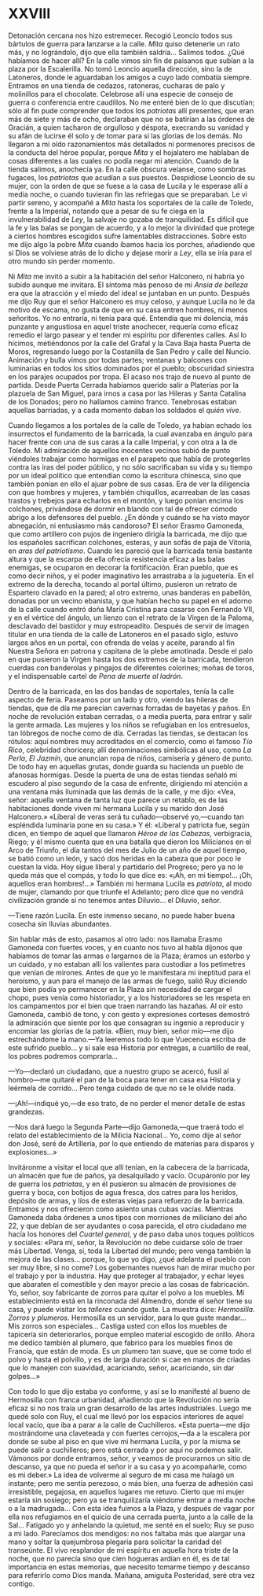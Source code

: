 # XXVIII

Detonación cercana nos hizo estremecer. Recogió Leoncio todos sus bártulos de
guerra para lanzarse a la calle. *Mita* quiso detenerle un rato más, y no
lográndolo, dijo que ella también saldría... Salimos todos. ¿Qué habíamos de
hacer allí? En la calle vimos sin fin de paisanos que subían a la plaza por la
Escalerilla. No tomó Leoncio aquella dirección, sino la de Latoneros, donde le
aguardaban los amigos a cuyo lado combatía siempre. Entramos en una tienda de
cedazos, ratoneras, cucharas de palo y molinillos para el chocolate. Celebrose
allí una especie de consejo de guerra o conferencia entre caudillos. No me
enteré bien de lo que discutían; sólo al fin pude comprender que todos los
*patriotas* allí presentes, que eran más de siete y más de ocho, declaraban que
no se batirían a las órdenes de Gracián, a quien tacharon de orgulloso
y déspota, execrando su vanidad y su afán de lucirse él solo y de tomar para sí
las glorias de los demás. No llegaron a mi oído razonamientos más detallados ni
pormenores precisos de la conducta del héroe popular, porque *Mita* y el
hojalatero me hablaban de cosas diferentes a las cuales no podía negar mi
atención. Cuando de la tienda salimos, anochecía ya. En la calle obscura
veíanse, como sombras fugaces, los *patriotas* que acudían a sus puestos.
Despidiose Leoncio de su mujer, con la orden de que se fuese a la casa de
Lucila y le esperase allí a media noche, o cuando tuvieran fin las refriegas
que se preparaban. Le vi partir sereno, y acompañé a *Mita* hasta los
soportales de la calle de Toledo, frente a la Imperial, notando que a pesar de
su fe ciega en la invulnerabilidad de *Ley*, la salvaje no gozaba de
tranquilidad. Es difícil que la fe y las balas se pongan de acuerdo, y a lo
mejor la divinidad que protege a ciertos hombres escogidos sufre lamentables
distracciones. Sobre esto me dijo algo la pobre *Mita* cuando íbamos hacia los
porches, añadiendo que si Dios se volviese atrás de lo dicho y dejase morir
a *Ley*, ella se iría para el otro mundo sin perder momento.

Ni *Mita* me invitó a subir a la habitación del señor Halconero, ni habría yo
subido aunque me invitara. El síntoma más penoso de mi *Ansia de belleza* era
que la atracción y el miedo del ideal se juntaban en un punto. Después me dijo
Ruy que el señor Halconero es muy celoso, y aunque Lucila no le da motivo de
escama, no gusta de que en su casa entren hombres, ni menos señoritos. Yo no
entraría, ni tenía para qué. Entendía que mi dolencia, más punzante
y angustiosa en aquel triste anochecer, requería como eficaz remedio el largo
pasear y el tender mi espíritu por diferentes calles. Así lo hicimos,
metiéndonos por la calle del Grafal y la Cava Baja hasta Puerta de Moros,
regresando luego por la Costanilla de San Pedro y calle del Nuncio. Animación
y bulla vimos por todas partes; ventanas y balcones con luminarias en todos los
sitios dominados por el pueblo; obscuridad siniestra en los parajes ocupados
por tropa. El acaso nos trajo de nuevo al punto de partida. Desde Puerta
Cerrada habíamos querido salir a Platerías por la plazuela de San Miguel, para
irnos a casa por las Hileras y Santa Catalina de los Donados; pero no hallamos
camino franco. Tenebrosas estaban aquellas barriadas, y a cada momento daban
los soldados el *quién vive*.

Cuando llegamos a los portales de la calle de Toledo, ya habían echado los
insurrectos el fundamento de la barricada, la cual avanzaba en ángulo para
hacer frente con una de sus caras a la calle Imperial, y con otra a la de
Toledo. Mi admiración de aquellos inocentes vecinos subió de punto viéndoles
trabajar como hormigas en el parapeto que había de protegerles contra las iras
del poder público, y no sólo sacrificaban su vida y su tiempo por un ideal
político que entendían como la escritura chinesca, sino que también ponían en
ello el ajuar pobre de sus casas. Era de ver la diligencia con que hombres
y mujeres, y también chiquillos, acarreaban de las casas trastos y trebejos
para echarlos en el montón, y luego ponían encima los colchones, privándose de
dormir en blando con tal de ofrecer cómodo abrigo a los defensores del pueblo.
¿En dónde y cuándo se ha visto mayor abnegación, ni entusiasmo más candoroso?
El señor Erasmo Gamoneda, que como artillero con pujos de ingeniero dirigía la
barricada, me dijo que los españoles sacrifican colchones, esteras, y aun sofás
de paja de Vitoria, en *aras del patriotismo*. Cuando les pareció que la
barricada tenía bastante altura y que la escarpa de ella ofrecía resistencia
eficaz a las balas enemigas, se ocuparon en decorar la fortificación. Eran
pueblo, que es como decir niños, y el poder imaginativo les arrastraba a la
juguetería. En el extremo de la derecha, tocando al portal último, pusieron un
retrato de Espartero clavado en la pared; al otro extremo, unas banderas en
pabellón, donadas por un vecino ebanista, y que habían hecho su papel en el
adorno de la calle cuando entró doña María Cristina para casarse con Fernando
VII, y en el vértice del ángulo, un lienzo con el retrato de la Virgen de la
Paloma, desclavado del bastidor y muy estropeadito. Después de servir de imagen
titular en una tienda de la calle de Latoneros en el pasado siglo, estuvo
largos años en un portal, con ofrenda de velas y aceite, parando al fin Nuestra
Señora en patrona y capitana de la plebe amotinada. Desde el palo en que
pusieron la Virgen hasta los dos extremos de la barricada, tendieron cuerdas
con banderolas y pingajos de diferentes colorines; moñas de toros, y el
indispensable cartel de *Pena de muerte al ladrón*.

Dentro de la barricada, en las dos bandas de soportales, tenía la calle aspecto
de feria. Paseamos por un lado y otro, viendo las hileras de tiendas, que de
día me parecían cavernas forradas de bayetas y paños. En noche de revolución
estaban cerradas, o a media puerta, para entrar y salir la gente armada. Las
mujeres y los niños se refugiaban en los entresuelos, tan lóbregos de noche
como de día. Cerradas las tiendas, se destacan los rótulos: aquí nombres muy
acreditados en el comercio, como el famoso *Tío Rico*, celebridad choricera;
allí denominaciones simbólicas al uso, como *La Perla*, *El Jazmín*, que
anuncian ropa de niños, camisería y género de punto. De todo hay en aquellas
grutas, donde guarda su hacienda un pueblo de afanosas hormigas. Desde la
puerta de una de estas tiendas señaló mi escudero al piso segundo de la casa de
enfrente, dirigiendo mi atención a una ventana más iluminada que las demás de
la calle, y me dijo: «Vea, señor: aquella ventana de tanta luz que parece un
retablo, es de las habitaciones donde viven mi hermana Lucila y su marido don
José Halconero.» «Liberal de veras será tu cuñado—observé yo,—cuando tan
espléndida luminaria pone en su casa.» Y él: «Liberal y patriota fue, según
dicen, en tiempo de aquel que llamaron *Héroe de las Cabezas*, verbigracia,
Riego; y él mismo cuenta que en una batalla que dieron los Milicianos en el
Arco de Triunfo, el día tantos del mes de Julio de un año de aquel tiempo, se
batió como un león, y sacó dos heridas en la cabeza que por poco le cuestan la
vida. Hoy sigue liberal y partidario del Progreso; pero ya no le queda más que
el compás, y todo lo que dice es: «¡Ah, en mi tiempo!... ¡Oh, aquellos eran
hombres!...» También mi hermana Lucila es *patriota*, al modo de mujer,
clamando por que triunfe el Adelanto; pero dice que no vendrá civilización
grande si no tenemos antes Diluvio... el Diluvio, señor.

—Tiene razón Lucila. En este inmenso secano, no puede haber buena cosecha sin
lluvias abundantes.

Sin hablar más de esto, pasamos al otro lado: nos llamaba Erasmo Gamoneda con
fuertes voces, y en cuanto nos tuvo al habla díjonos que habíamos de tomar las
armas o largarnos de la Plaza; éramos un estorbo y un cuidado, y no estaban
allí los valientes para custodiar a los petimetres que venían de mirones. Antes
de que yo le manifestara mi ineptitud para el heroísmo, y aun para el manejo de
las armas de fuego, salió Ruy diciendo que bien podía yo permanecer en la Plaza
sin necesidad de cargar el chopo, pues venía como historiador, y a los
historiadores se les respeta en los campamentos por el bien que traen narrando
las hazañas. Al oír esto Gamoneda, cambió de tono, y con gesto y expresiones
corteses demostró la admiración que siente por los que consagran su ingenio
a reproducir y encomiar las glorias de la patria. «Bien, muy bien, señor mío—me
dijo estrechándome la mano.—Ya leeremos todo lo que Vuecencia escriba de este
sufrido pueblo... y si sale esa Historia por entregas, a cuartillo de real, los
pobres podremos comprarla...

—Yo—declaró un ciudadano, que a nuestro grupo se acercó, fusil al hombro—me
quitaré el pan de la boca para tener en casa esa Historia y leérmela de
corrido... Pero tenga cuidado de que no se le olvide nada.

—¡Ah!—indiqué yo,—de eso trato, de no perder el menor detalle de estas
grandezas.

—Nos dará luego la Segunda Parte—dijo Gamoneda,—que traerá todo el relato del
establecimiento de la Milicia Nacional... Yo, como dije al señor don José, seré
de Artillería, por lo que entiendo de materias para disparos y explosiones...»

Invitáronme a visitar el local que allí tenían, en la cabecera de la barricada,
un almacén que fue de paños, ya desalquilado y vacío. Ocupáronlo por ley de
guerra los *patriotas*, y en él pusieron su almacén de provisiones de guerra
y boca, con botijos de agua fresca, dos catres para los heridos, depósito de
armas, y líos de esteras viejas para refuerzo de la barricada. Entramos y nos
ofrecieron como asiento unas cubas vacías. Mientras Gamoneda daba órdenes
a unos tipos con morriones de miliciano del año 22, y que debían de ser
ayudantes o cosa parecida, el otro ciudadano me hacía los honores del *Cuartel
general*, y de paso daba unos toques políticos y sociales: «Para mí, señor, la
Revolución no debe cuidarse sólo de traer más Libertad. Venga, sí, toda la
Libertad del mundo; pero venga también la mejora de las clases... porque, lo
que yo digo, ¿qué adelanta el pueblo con ser muy libre, si no come? Los
gobernantes nuevos han de mirar mucho por el trabajo y por la industria. Hay
que proteger al trabajador, y echar leyes que abaraten el comestible y den
mayor precio a las cosas de fabricación. Yo, señor, soy fabricante de zorros
para quitar el polvo a los muebles. Mi establecimiento está en la rinconada del
Almendro, donde el señor tiene su casa, y puede visitar los *talleres* cuando
guste. La muestra dice: *Hermosilla*. *Zorros y plumeros*. Hermosilla es un
servidor, para lo que guste mandar... Mis zorros son especiales... Castiga
usted con ellos los muebles de tapicería sin deteriorarlos, porque empleo
material escogido de orillo. Ahora me dedico también al plumero, que fabrico
para los muebles finos de Francia, que están de moda. Es un plumero tan suave,
que se come todo el polvo y hasta el polvillo, y es de larga duración si cae en
manos de criadas que lo manejen con suavidad, acariciando, señor, acariciando,
sin dar golpes...»

Con todo lo que dijo estaba yo conforme, y así se lo manifesté al bueno de
Hermosilla con franca urbanidad, añadiendo que la Revolución no sería eficaz si
no nos traía un gran desarrollo de las artes industriales. Luego me quedé solo
con Ruy, el cual me llevó por los espacios interiores de aquel local vacío, que
iba a parar a la calle de Cuchilleros. «Esta puerta—me dijo mostrándome una
claveteada y con fuertes cerrojos,—da a la escalera por donde se sube al piso
en que vive mi hermana Lucila, y por la misma se puede salir a cuchilleros;
pero está cerrada y por aquí no podemos salir. Vámonos por donde entramos,
señor, y veamos de procurarnos un sitio de descanso, ya que no pueda el señor
ir a su casa y yo acompañarle, como es mi deber.» La idea de volverme al seguro
de mi casa me halagó un instante; pero me sentía perezoso, o más bien, una
fuerza de adhesión casi irresistible, pegajosa, en aquellos lugares me retuvo.
Cierto que mi mujer estaría sin sosiego; pero ya se tranquilizaría viéndome
entrar a media noche o a la madrugada... Con esta idea fuimos a la Plaza,
y después de vagar por ella nos refugiamos en el quicio de una cerrada puerta,
junto a la calle de la Sal... Fatigado yo y anhelando la quietud, me senté en
el suelo; Ruy se puso a mi lado. Parecíamos dos mendigos: no nos faltaba más
que alargar una mano y soltar la quejumbrosa plegaria para solicitar la caridad
del transeúnte. El vivo resplandor de mi espíritu en aquella hora triste de la
noche, que no parecía sino que cien hogueras ardían en él, es de tal
importancia en estas memorias, que necesito tomarme tiempo y descanso para
referirlo como Dios manda. Mañana, amiguita Posteridad, seré otra vez contigo.
